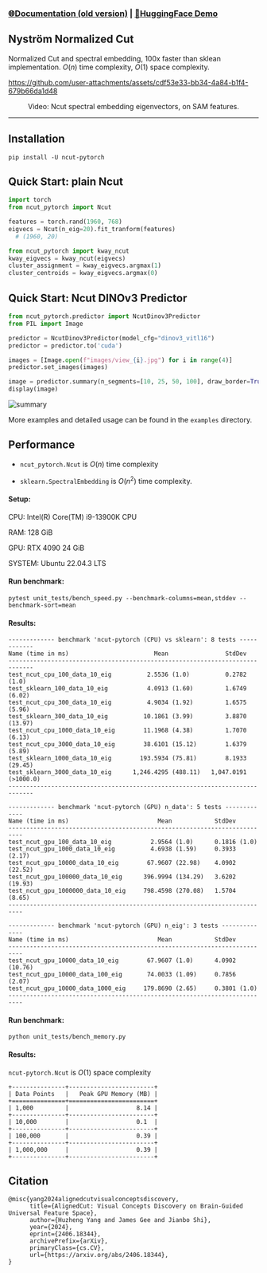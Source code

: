 
### [🌐Documentation (old version)](https://ncut-pytorch.readthedocs.io/) | [🤗HuggingFace Demo](https://huggingface.co/spaces/huzey/ncut-pytorch)


## Nyström Normalized Cut

Normalized Cut and spectral embedding, 100x faster than sklean implementation. $O(n)$ time complexity, $O(1)$ space complexity.



https://github.com/user-attachments/assets/cdf53e33-bb34-4a84-b1f4-679b66da1d48




<div align="center">
  Video: Ncut spectral embedding eigenvectors, on SAM features.
</div>


---

## Installation

<div style="text-align:">
    <pre><code class="language-shell">pip install -U ncut-pytorch</code></pre>
</div>


## Quick Start: plain Ncut


```py linenums="1"
import torch
from ncut_pytorch import Ncut

features = torch.rand(1960, 768)
eigvecs = Ncut(n_eig=20).fit_tranform(features)
  # (1960, 20)

from ncut_pytorch import kway_ncut
kway_eigvecs = kway_ncut(eigvecs)
cluster_assignment = kway_eigvecs.argmax(1)
cluster_centroids = kway_eigvecs.argmax(0)
```

## Quick Start: Ncut DINOv3 Predictor

```py linenums="1"
from ncut_pytorch.predictor import NcutDinov3Predictor
from PIL import Image

predictor = NcutDinov3Predictor(model_cfg="dinov3_vitl16")
predictor = predictor.to('cuda')

images = [Image.open(f"images/view_{i}.jpg") for i in range(4)]
predictor.set_images(images)

image = predictor.summary(n_segments=[10, 25, 50, 100], draw_border=True)
display(image)

```

![summary](https://github.com/user-attachments/assets/a5d8a966-990b-4f6d-be10-abb00291bee2)



More examples and detailed usage can be found in the `examples` directory.

## Performance

- `ncut_pytorch.Ncut` is $O(n)$ time complexity

- `sklearn.SpectralEmbedding` is $O(n^2)$ time complexity.

#### Setup:

CPU: Intel(R) Core(TM) i9-13900K CPU

RAM: 128 GiB

GPU: RTX 4090 24 GiB

SYSTEM: Ubuntu 22.04.3 LTS

#### Run benchmark:


```shell
pytest unit_tests/bench_speed.py --benchmark-columns=mean,stddev --benchmark-sort=mean
```

#### Results:

```
------------- benchmark 'ncut-pytorch (CPU) vs sklearn': 8 tests ------------
Name (time in ms)                        Mean                StdDev          
-----------------------------------------------------------------------------
test_ncut_cpu_100_data_10_eig          2.5536 (1.0)          0.2782 (1.0)    
test_sklearn_100_data_10_eig           4.0913 (1.60)         1.6749 (6.02)   
test_ncut_cpu_300_data_10_eig          4.9034 (1.92)         1.6575 (5.96)   
test_sklearn_300_data_10_eig          10.1861 (3.99)         3.8870 (13.97)  
test_ncut_cpu_1000_data_10_eig        11.1968 (4.38)         1.7070 (6.13)   
test_ncut_cpu_3000_data_10_eig        38.6101 (15.12)        1.6379 (5.89)   
test_sklearn_1000_data_10_eig        193.5934 (75.81)        8.1933 (29.45)  
test_sklearn_3000_data_10_eig      1,246.4295 (488.11)   1,047.0191 (>1000.0)
-----------------------------------------------------------------------------
```
```
------------- benchmark 'ncut-pytorch (GPU) n_data': 5 tests -------------
Name (time in ms)                         Mean            StdDev          
--------------------------------------------------------------------------
test_ncut_gpu_100_data_10_eig           2.9564 (1.0)      0.1816 (1.0)    
test_ncut_gpu_1000_data_10_eig          4.6938 (1.59)     0.3933 (2.17)   
test_ncut_gpu_10000_data_10_eig        67.9607 (22.98)    4.0902 (22.52)  
test_ncut_gpu_100000_data_10_eig      396.9994 (134.29)   3.6202 (19.93)  
test_ncut_gpu_1000000_data_10_eig     798.4598 (270.08)   1.5704 (8.65)   
--------------------------------------------------------------------------
```
```
------------- benchmark 'ncut-pytorch (GPU) n_eig': 3 tests --------------
Name (time in ms)                         Mean            StdDev          
--------------------------------------------------------------------------
test_ncut_gpu_10000_data_10_eig        67.9607 (1.0)      4.0902 (10.76)  
test_ncut_gpu_10000_data_100_eig       74.0033 (1.09)     0.7856 (2.07)   
test_ncut_gpu_10000_data_1000_eig     179.8690 (2.65)     0.3801 (1.0)    
--------------------------------------------------------------------------
```


#### Run benchmark:

```shell
python unit_tests/bench_memory.py
```

#### Results:

`ncut-pytorch.Ncut` is $O(1)$ space complexity

```
+---------------+------------------------+
| Data Points   |   Peak GPU Memory (MB) |
+===============+========================+
| 1,000         |                   8.14 |
+---------------+------------------------+
| 10,000        |                   0.1  |
+---------------+------------------------+
| 100,000       |                   0.39 |
+---------------+------------------------+
| 1,000,000     |                   0.39 |
+---------------+------------------------+
```



## Citation

```
@misc{yang2024alignedcutvisualconceptsdiscovery,
      title={AlignedCut: Visual Concepts Discovery on Brain-Guided Universal Feature Space}, 
      author={Huzheng Yang and James Gee and Jianbo Shi},
      year={2024},
      eprint={2406.18344},
      archivePrefix={arXiv},
      primaryClass={cs.CV},
      url={https://arxiv.org/abs/2406.18344}, 
}
```
